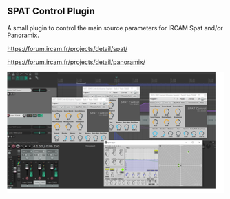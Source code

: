 ## SPAT Control Plugin

A small plugin to control the main source parameters for IRCAM Spat and/or Panoramix. 

https://forum.ircam.fr/projects/detail/spat/

https://forum.ircam.fr/projects/detail/panoramix/

<img src="spatcontrol2.png" alt="Spat Control" />





